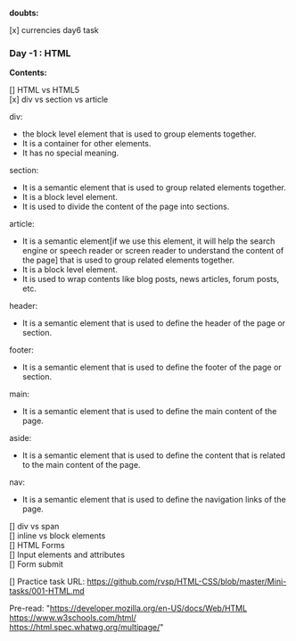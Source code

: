 **doubts:**

[x] currencies day6 task

### Day -1 : HTML

**Contents:**

[] HTML vs HTML5  
[x] div vs section vs article

div:

- the block level element that is used to group elements together.
- It is a container for other elements.
- It has no special meaning.

section:

- It is a semantic element that is used to group related elements together.
- It is a block level element.
- It is used to divide the content of the page into sections.

article:

- It is a semantic element[if we use this element, it will help the search engine or speech reader or screen reader to understand the content of the page] that is used to group related elements together.
- It is a block level element.
- It is used to wrap contents like blog posts, news articles, forum posts, etc.

header:

- It is a semantic element that is used to define the header of the page or section.

footer:

- It is a semantic element that is used to define the footer of the page or section.

main:

- It is a semantic element that is used to define the main content of the page.

aside:

- It is a semantic element that is used to define the content that is related to the main content of the page.

nav:

- It is a semantic element that is used to define the navigation links of the page.

[] div vs span  
[] inline vs block elements  
[] HTML Forms  
[] Input elements and attributes  
[] Form submit

[] Practice task URL:
https://github.com/rvsp/HTML-CSS/blob/master/Mini-tasks/001-HTML.md

Pre-read:
"https://developer.mozilla.org/en-US/docs/Web/HTML
https://www.w3schools.com/html/
https://html.spec.whatwg.org/multipage/"
